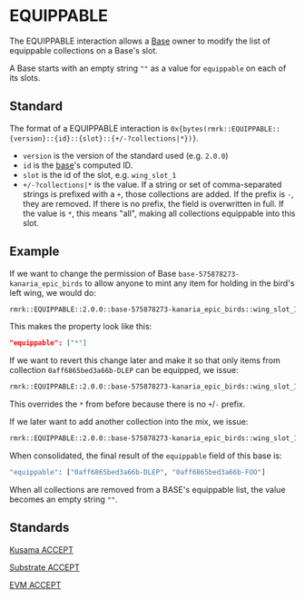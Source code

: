# EQUIPPABLE

The EQUIPPABLE interaction allows a [Base](../entities/base.md) owner to modify the list of
equippable collections on a Base's slot.

A Base starts with an empty string `""` as a value for `equippable` on each of its slots.

## Standard

The format of a EQUIPPABLE interaction is
`0x{bytes(rmrk::EQUIPPABLE::{version}::{id}::{slot}::{+/-?collections|*})}`.

- `version` is the version of the standard used (e.g. `2.0.0`)
- `id` is the [base](../entities/base.md)'s computed ID.
- `slot` is the id of the slot, e.g. `wing_slot_1`
- `+/-?collections|*` is the value. If a string or set of comma-separated strings is prefixed with a
  `+`, those collections are added. If the prefix is `-`, they are removed. If there is no prefix,
  the field is overwritten in full. If the value is `*`, this means "all", making all collections
  equippable into this slot.

## Example

If we want to change the permission of Base `base-575878273-kanaria_epic_birds` to allow anyone to
mint any item for holding in the bird's left wing, we would do:

```bash
rmrk::EQUIPPABLE::2.0.0::base-575878273-kanaria_epic_birds::wing_slot_1::*
```

This makes the property look like this:

```json
"equippable": ["*"]
```

If we want to revert this change later and make it so that only items from collection
`0aff6865bed3a66b-DLEP` can be equipped, we issue:

```bash
rmrk::EQUIPPABLE::2.0.0::base-575878273-kanaria_epic_birds::wing_slot_1::0aff6865bed3a66b-DLEP
```

This overrides the `*` from before because there is no `+`/`-` prefix.

If we later want to add another collection into the mix, we issue:

```bash
rmrk::EQUIPPABLE::2.0.0::base-575878273-kanaria_epic_birds::wing_slot_1::+0aff6865bed3a66b-FOO
```

When consolidated, the final result of the `equippable` field of this base is:

```bash
"equippable": ["0aff6865bed3a66b-DLEP", "0aff6865bed3a66b-FOO"]
```

When all collections are removed from a BASE's equippable list, the value becomes an empty string
`""`.

## Standards

[Kusama ACCEPT](../../kusama/interactions/accept.md)

[Substrate ACCEPT](../../substrate/interactions/accept.md)

[EVM ACCEPT](../../evm/interactions/accept.md)